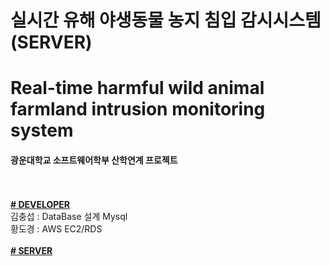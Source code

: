 # 실시간 유해 야생동물 농지 침입 감시시스템(SERVER)
# Real-time harmful wild animal farmland intrusion monitoring system
#### 광운대학교 소프트웨어학부 산학연계 프로젝트
<br><br>
<u>**# DEVELOPER**</u>
<br>김충섭 : DataBase 설계 Mysql
<br>황도경 : AWS EC2/RDS
<br><br>
<u>**# SERVER**</u>


